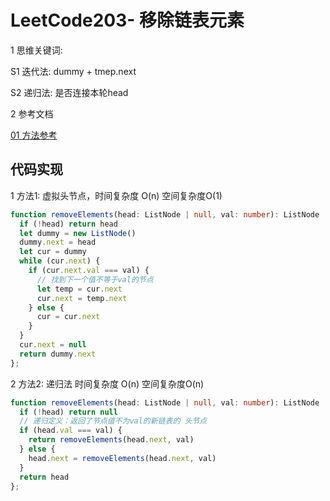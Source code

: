 
# LeetCode203- 移除链表元素

1 思维关键词: 

S1 迭代法: dummy + tmep.next

S2 递归法: 是否连接本轮head

2 参考文档

[01 方法参考](https://leetcode.cn/problems/remove-linked-list-elements/solution/203yi-chu-lian-biao-yuan-su-by-lewis-dxstabdzew/)


## 代码实现

1 方法1: 虚拟头节点，时间复杂度 O(n)  空间复杂度O(1)

```ts
function removeElements(head: ListNode | null, val: number): ListNode | null {
  if (!head) return head
  let dummy = new ListNode()
  dummy.next = head
  let cur = dummy
  while (cur.next) {
    if (cur.next.val === val) {
      // 找到下一个值不等于val的节点
      let temp = cur.next  
      cur.next = temp.next
    } else {
      cur = cur.next
    }
  }
  cur.next = null
  return dummy.next
};
```

2 方法2: 递归法  时间复杂度 O(n)  空间复杂度O(n)

```ts
function removeElements(head: ListNode | null, val: number): ListNode | null {
  if (!head) return null
  // 递归定义：返回了节点值不为val的新链表的 头节点
  if (head.val === val) {
    return removeElements(head.next, val)
  } else {
    head.next = removeElements(head.next, val)
  }
  return head
};
```